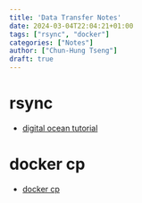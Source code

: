```yaml
---
title: 'Data Transfer Notes'
date: 2024-03-04T22:04:21+01:00
tags: ["rsync", "docker"]
categories: ["Notes"]
author: ["Chun-Hung Tseng"]
draft: true
---
```


# rsync

- [digital ocean tutorial](https://www.digitalocean.com/community/tutorials/how-to-use-rsync-to-sync-local-and-remote-directories)

# docker cp

- [docker cp](https://docs.docker.com/reference/cli/docker/container/cp/)
